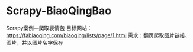 # Scrapy-BiaoQingBao
Scrapy案例—爬取表情包 目标网站：https://fabiaoqing.com/biaoqing/lists/page/1.html  需求：翻页爬取图片链接、图片，并以图片名字保存
